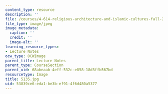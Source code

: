 ```yaml
---
content_type: resource
description: ''
file: /courses/4-614-religious-architecture-and-islamic-cultures-fall-2002/53839ce6eda1be3bef914f6d480a5377_5135.jpg
file_type: image/jpeg
image_metadata:
  caption: ''
  credit: ''
  image-alt: ''
learning_resource_types:
- Lecture Notes
ocw_type: OCWImage
parent_title: Lecture Notes
parent_type: CourseSection
parent_uid: 68abeaab-4eff-532c-e858-18d3ffb567bd
resourcetype: Image
title: 5135.jpg
uid: 53839ce6-eda1-be3b-ef91-4f6d480a5377
---
```

